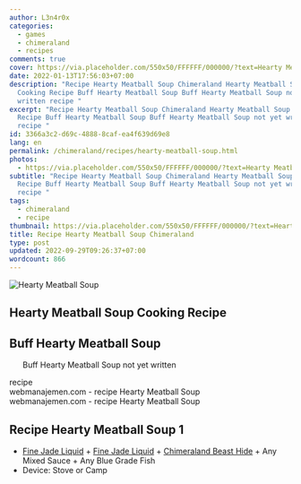 ```yaml
---
author: L3n4r0x
categories:
  - games
  - chimeraland
  - recipes
comments: true
cover: https://via.placeholder.com/550x50/FFFFFF/000000/?text=Hearty Meatball Soup
date: 2022-01-13T17:56:03+07:00
description: "Recipe Hearty Meatball Soup Chimeraland Hearty Meatball Soup
  Cooking Recipe Buff Hearty Meatball Soup Buff Hearty Meatball Soup not yet
  written recipe "
excerpt: "Recipe Hearty Meatball Soup Chimeraland Hearty Meatball Soup Cooking
  Recipe Buff Hearty Meatball Soup Buff Hearty Meatball Soup not yet written
  recipe "
id: 3366a3c2-d69c-4888-8caf-ea4f639d69e8
lang: en
permalink: /chimeraland/recipes/hearty-meatball-soup.html
photos:
  - https://via.placeholder.com/550x50/FFFFFF/000000/?text=Hearty Meatball Soup
subtitle: "Recipe Hearty Meatball Soup Chimeraland Hearty Meatball Soup Cooking
  Recipe Buff Hearty Meatball Soup Buff Hearty Meatball Soup not yet written
  recipe "
tags:
  - chimeraland
  - recipe
thumbnail: https://via.placeholder.com/550x50/FFFFFF/000000/?text=Hearty Meatball Soup
title: Recipe Hearty Meatball Soup Chimeraland
type: post
updated: 2022-09-29T09:26:37+07:00
wordcount: 866
---
```


<link
  rel="stylesheet"
  href="https://rawcdn.githack.com/dimaslanjaka/Web-Manajemen/870a349/css/bootstrap-5-3-0-alpha3-wrapper.css"
/>
<section id="bootstrap-wrapper">
  <div data-bs-theme="dark">
    <div class="card mb-2">
      <div class="card-body">
        <div class="row g-0">
          <div class="col-sm-4 position-relative mb-2">
            <img
              src="https://via.placeholder.com/600"
              class="card-img fit-cover w-100 h-100"
              alt="Hearty Meatball Soup"
              data-fancybox="true"
            />
          </div>
          <div class="col-sm-8 mb-2">
            <div class="card-body">
              <div class="d-flex flex-row align-items-center mb-3">
                <h2 class="fs-5">Hearty Meatball Soup Cooking Recipe</h2>
              </div>
              <h2 class="card-title fs-5">Buff Hearty Meatball Soup</h2>
              <div class="card-text">
                <ul>
                  Buff Hearty Meatball Soup not yet written
                </ul>
              </div>
              <span class="badge rounded-pill">recipe</span>
            </div>
            <div class="card-footer text-end text-muted mt-auto">
              webmanajemen.com - recipe Hearty Meatball Soup
            </div>
          </div>
        </div>
      </div>
      <div class="card-footer text-end text-muted">
        webmanajemen.com - recipe Hearty Meatball Soup
      </div>
    </div>
    <div class="row mb-2">
      <div class="col-12 col-lg-6 recipe-item mb-2">
        <div class="card">
          <div class="card-body">
            <h2 class="card-title fs-5">Recipe Hearty Meatball Soup 1</h2>
            <div class="card-text">
              <ul>
                <li>
                  <a
                    class="text-decoration-none text-primary"
                    href="/chimeraland/materials/fine-jade-liquid.html"
                    >Fine Jade Liquid</a
                  ><span> + </span
                  ><a
                    class="text-decoration-none text-primary"
                    href="/chimeraland/materials/fine-jade-liquid.html"
                    >Fine Jade Liquid</a
                  ><span> + </span
                  ><a
                    class="text-decoration-none text-primary"
                    href="/chimeraland/materials/chimeraland-beast-hide.html"
                    >Chimeraland Beast Hide</a
                  ><span> + </span>Any Mixed Sauce<span> + </span>Any Blue Grade
                  Fish
                </li>
                <li>Device: Stove or Camp</li>
              </ul>
            </div>
          </div>
        </div>
      </div>
    </div>
  </div>
</section>